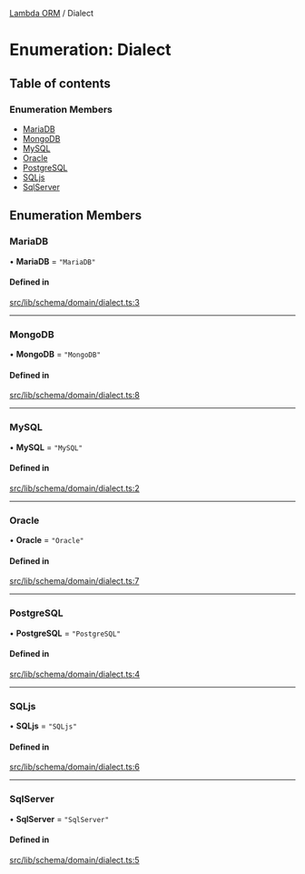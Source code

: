 [Lambda ORM](../README.md) / Dialect

# Enumeration: Dialect

## Table of contents

### Enumeration Members

- [MariaDB](Dialect.md#mariadb)
- [MongoDB](Dialect.md#mongodb)
- [MySQL](Dialect.md#mysql)
- [Oracle](Dialect.md#oracle)
- [PostgreSQL](Dialect.md#postgresql)
- [SQLjs](Dialect.md#sqljs)
- [SqlServer](Dialect.md#sqlserver)

## Enumeration Members

### MariaDB

• **MariaDB** = ``"MariaDB"``

#### Defined in

[src/lib/schema/domain/dialect.ts:3](https://github.com/lambda-orm/lambdaorm-base/blob/054ed7d/src/lib/schema/domain/dialect.ts#L3)

___

### MongoDB

• **MongoDB** = ``"MongoDB"``

#### Defined in

[src/lib/schema/domain/dialect.ts:8](https://github.com/lambda-orm/lambdaorm-base/blob/054ed7d/src/lib/schema/domain/dialect.ts#L8)

___

### MySQL

• **MySQL** = ``"MySQL"``

#### Defined in

[src/lib/schema/domain/dialect.ts:2](https://github.com/lambda-orm/lambdaorm-base/blob/054ed7d/src/lib/schema/domain/dialect.ts#L2)

___

### Oracle

• **Oracle** = ``"Oracle"``

#### Defined in

[src/lib/schema/domain/dialect.ts:7](https://github.com/lambda-orm/lambdaorm-base/blob/054ed7d/src/lib/schema/domain/dialect.ts#L7)

___

### PostgreSQL

• **PostgreSQL** = ``"PostgreSQL"``

#### Defined in

[src/lib/schema/domain/dialect.ts:4](https://github.com/lambda-orm/lambdaorm-base/blob/054ed7d/src/lib/schema/domain/dialect.ts#L4)

___

### SQLjs

• **SQLjs** = ``"SQLjs"``

#### Defined in

[src/lib/schema/domain/dialect.ts:6](https://github.com/lambda-orm/lambdaorm-base/blob/054ed7d/src/lib/schema/domain/dialect.ts#L6)

___

### SqlServer

• **SqlServer** = ``"SqlServer"``

#### Defined in

[src/lib/schema/domain/dialect.ts:5](https://github.com/lambda-orm/lambdaorm-base/blob/054ed7d/src/lib/schema/domain/dialect.ts#L5)
